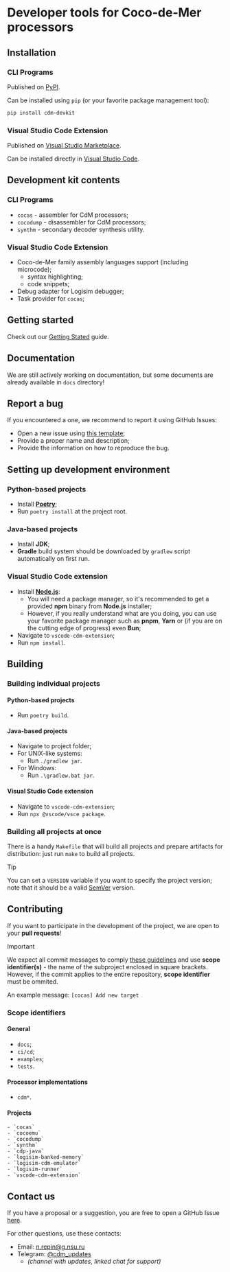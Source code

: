# Developer tools for Coco-de-Mer processors

## Installation

### CLI Programs

Published on [PyPI](https://pypi.org/project/cdm-devkit/).

Can be installed using `pip` (or your favorite package management tool):

```bash
pip install cdm-devkit
```

### Visual Studio Code Extension

Published on [Visual Studio Marketplace](https://marketplace.visualstudio.com/items?itemName=cdm-processors.vscode-cdm-extension).

Can be installed directly in [Visual Studio Code](vscode:extension/cdm-processors.vscode-cdm-extension).

## Development kit contents

### CLI Programs

- `cocas` - assembler for CdM processors;
- `cocodump` - disassembler for CdM processors;
- `synthm` - secondary decoder synthesis utility.

### Visual Studio Code Extension

- Coco-de-Mer family assembly languages support (including microcode);
  - syntax highlighting;
  - code snippets;
- Debug adapter for Logisim debugger;
- Task provider for `cocas`;

## Getting started

Check out our [Getting Stated](/docs/getting-started.md) guide.

## Documentation

We are still actively working on documentation, but some documents are already available in `docs` directory!

## Report a bug

If you encountered a one, we recommend to report it using GitHub Issues:

- Open a new issue using [this template](https://github.com/cdm-processors/cdm-devkit/issues/new?template=bug_report.md);
- Provide a proper name and description;
- Provide the information on how to reproduce the bug.

## Setting up development environment

### Python-based projects

- Install [**Poetry**](https://python-poetry.org/docs/#installation);
- Run `poetry install` at the project root.

### Java-based projects

- Install **JDK**;
- **Gradle** build system should be downloaded by `gradlew` script automatically on first run.

### Visual Studio Code extension

- Install [**Node.js**](https://nodejs.org/en):
  - You will need a package manager, so it's recommended to get a provided **npm** binary from **Node.js** installer;
  - However, if you really understand what are you doing, you can use your favorite package manager such as **pnpm**, **Yarn** or (if you are on the cutting edge of progress) even **Bun**;
- Navigate to `vscode-cdm-extension`;
- Run `npm install`.

## Building

### Building individual projects

#### Python-based projects

- Run `poetry build`.

#### Java-based projects

- Navigate to project folder;
- For UNIX-like systems:
  - Run `./gradlew jar`.
- For Windows:
  - Run `.\gradlew.bat jar`.

#### Visual Studio Code extension

- Navigate to `vscode-cdm-extension`;
- Run `npx @vscode/vsce package`.

### Building all projects at once

There is a handy `Makefile` that will build all projects and prepare artifacts for distribution: just run `make` to build all projects.

> [!TIP]
> You can set a `VERSION` variable if you want to specify the project version; note that it should be a valid [SemVer](https://semver.org/) version.

## Contributing

If you want to participate in the development of the project, we are open to your **pull requests**!

> [!IMPORTANT]
> We expect all commit messages to comply [these guidelines](https://gist.github.com/robertpainsi/b632364184e70900af4ab688decf6f53) and use **scope identifier(s)** - the name of the subproject enclosed in square brackets. However, if the commit applies to the entire repository, **scope identifier** must be ommited.

An example message: `[cocas] Add new target`

### Scope identifiers

#### General

- `docs`;
- `ci/cd`;
- `examples`;
- `tests`.

#### Processor implementations

- `cdm*`.

#### Projects

    - `cocas`
    - `cocoemu`
    - `cocodump`
    - `synthm`
    - `cdp-java`
    - `logisim-banked-memory`
    - `logisim-cdm-emulator`
    - `logisim-runner`
    - `vscode-cdm-extension`

## Contact us

If you have a proposal or a suggestion, you are free to open a GitHub Issue [here](https://github.com/cdm-processors/cdm-devkit/issues/new?template=feature_request.md).

For other questions, use these contacts:

- Email: [n.repin@g.nsu.ru](mailto:n.repin@g.nsu.ru)
- Telegram: [@cdm_updates](https://t.me/cdm_updates)
  - *(channel with updates, linked chat for support)*
